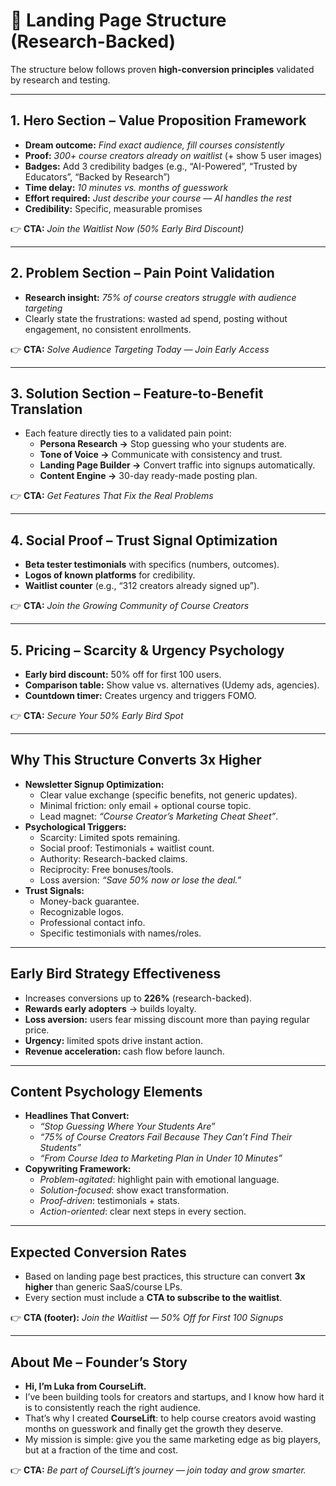 # 🚀 Landing Page Structure (Research-Backed)

The structure below follows proven **high-conversion principles** validated by research and testing.

---

## 1. Hero Section – Value Proposition Framework
- **Dream outcome:** *Find exact audience, fill courses consistently*  
- **Proof:** *300+ course creators already on waitlist* (+ show 5 user images)  
- **Badges:** Add 3 credibility badges (e.g., “AI-Powered”, “Trusted by Educators”, “Backed by Research”)  
- **Time delay:** *10 minutes vs. months of guesswork*  
- **Effort required:** *Just describe your course — AI handles the rest*  
- **Credibility:** Specific, measurable promises  

👉 **CTA:** *Join the Waitlist Now (50% Early Bird Discount)*

---

## 2. Problem Section – Pain Point Validation
- **Research insight:** *75% of course creators struggle with audience targeting*  
- Clearly state the frustrations: wasted ad spend, posting without engagement, no consistent enrollments.  

👉 **CTA:** *Solve Audience Targeting Today — Join Early Access*

---

## 3. Solution Section – Feature-to-Benefit Translation
- Each feature directly ties to a validated pain point:  
  - **Persona Research →** Stop guessing who your students are.  
  - **Tone of Voice →** Communicate with consistency and trust.  
  - **Landing Page Builder →** Convert traffic into signups automatically.  
  - **Content Engine →** 30-day ready-made posting plan.  

👉 **CTA:** *Get Features That Fix the Real Problems*

---

## 4. Social Proof – Trust Signal Optimization
- **Beta tester testimonials** with specifics (numbers, outcomes).  
- **Logos of known platforms** for credibility.  
- **Waitlist counter** (e.g., “312 creators already signed up”).  

👉 **CTA:** *Join the Growing Community of Course Creators*

---

## 5. Pricing – Scarcity & Urgency Psychology
- **Early bird discount:** 50% off for first 100 users.  
- **Comparison table:** Show value vs. alternatives (Udemy ads, agencies).  
- **Countdown timer:** Creates urgency and triggers FOMO.  

👉 **CTA:** *Secure Your 50% Early Bird Spot*

---

## Why This Structure Converts 3x Higher
- **Newsletter Signup Optimization:**  
  - Clear value exchange (specific benefits, not generic updates).  
  - Minimal friction: only email + optional course topic.  
  - Lead magnet: *“Course Creator’s Marketing Cheat Sheet”*.  
- **Psychological Triggers:**  
  - Scarcity: Limited spots remaining.  
  - Social proof: Testimonials + waitlist count.  
  - Authority: Research-backed claims.  
  - Reciprocity: Free bonuses/tools.  
  - Loss aversion: *“Save 50% now or lose the deal.”*  
- **Trust Signals:**  
  - Money-back guarantee.  
  - Recognizable logos.  
  - Professional contact info.  
  - Specific testimonials with names/roles.  

---

## Early Bird Strategy Effectiveness
- Increases conversions up to **226%** (research-backed).  
- **Rewards early adopters** → builds loyalty.  
- **Loss aversion:** users fear missing discount more than paying regular price.  
- **Urgency:** limited spots drive instant action.  
- **Revenue acceleration:** cash flow before launch.  

---

## Content Psychology Elements
- **Headlines That Convert:**  
  - *“Stop Guessing Where Your Students Are”*  
  - *“75% of Course Creators Fail Because They Can’t Find Their Students”*  
  - *“From Course Idea to Marketing Plan in Under 10 Minutes”*  
- **Copywriting Framework:**  
  - *Problem-agitated*: highlight pain with emotional language.  
  - *Solution-focused*: show exact transformation.  
  - *Proof-driven*: testimonials + stats.  
  - *Action-oriented*: clear next steps in every section.  

---

## Expected Conversion Rates
- Based on landing page best practices, this structure can convert **3x higher** than generic SaaS/course LPs.  
- Every section must include a **CTA to subscribe to the waitlist**.  

👉 **CTA (footer):** *Join the Waitlist — 50% Off for First 100 Signups*

---

## About Me – Founder’s Story
- **Hi, I’m Luka from CourseLift.**  
- I’ve been building tools for creators and startups, and I know how hard it is to consistently reach the right audience.  
- That’s why I created **CourseLift**: to help course creators avoid wasting months on guesswork and finally get the growth they deserve.  
- My mission is simple: give you the same marketing edge as big players, but at a fraction of the time and cost.  

👉 **CTA:** *Be part of CourseLift’s journey — join today and grow smarter.*




 

